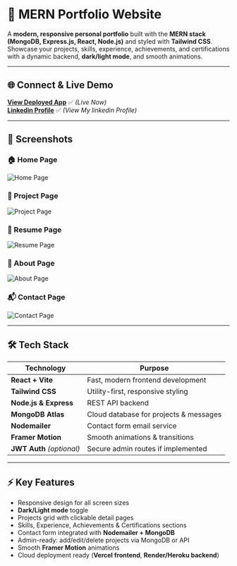 # 💼 MERN Portfolio Website

A **modern, responsive personal portfolio** built with the **MERN stack (MongoDB, Express.js, React, Node.js)** and styled with **Tailwind CSS**.  
Showcase your projects, skills, experience, achievements, and certifications with a dynamic backend, **dark/light mode**, and smooth animations.

---

## 🌐 Connect & Live Demo  

[**View Deployed App**](https://saurav-portfolio-dun.vercel.app/) ✅ *(Live Now)*  
[**Linkedin Profile**](https://www.linkedin.com/in/sauravkumarsah-dev/) ✅ *(View My linkedin Profile)*  

---

## 📸 Screenshots  

### 🏠 Home Page  
![Home Page](https://drive.google.com/uc?export=view&id=19TwgnlFq3YvODpizaIl5PWPmCJxZi7TI)

### 🛒 Project Page  
![Project Page](https://drive.google.com/uc?export=view&id=1d1aLESZj07CK2skhn36sVL3JMMBTvcig)

### 📄 Resume Page  
![Resume Page](https://drive.google.com/uc?export=view&id=1NynPhdIowr1lYOJrWXwaxKq51D1FSdSp)

### 🙋 About Page  
![About Page](https://drive.google.com/uc?export=view&id=1nHD4jnhxKxjc3mnvuHzW8Q0IRdYThPFG)

### 📬 Contact Page  
![Contact Page](https://drive.google.com/uc?export=view&id=18Outd-8qb1A7-GYAmJh7sUtrSDqLHepf)

---

## 🛠 Tech Stack  

| Technology         | Purpose                                  |
|--------------------|------------------------------------------|
| **React + Vite**   | Fast, modern frontend development        |
| **Tailwind CSS**   | Utility-first, responsive styling        |
| **Node.js & Express** | REST API backend                       |
| **MongoDB Atlas**  | Cloud database for projects & messages   |
| **Nodemailer**     | Contact form email service              |
| **Framer Motion**  | Smooth animations & transitions          |
| **JWT Auth** *(optional)* | Secure admin routes if implemented |

---

## ⚡ Key Features  

- Responsive design for all screen sizes  
- **Dark/Light mode** toggle  
- Projects grid with clickable detail pages  
- Skills, Experience, Achievements & Certifications sections  
- Contact form integrated with **Nodemailer + MongoDB**  
- Admin-ready: add/edit/delete projects via MongoDB or API  
- Smooth **Framer Motion** animations  
- Cloud deployment ready (**Vercel frontend**, **Render/Heroku backend**)
